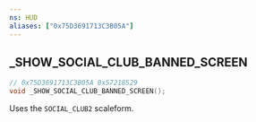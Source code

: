 ```yaml
---
ns: HUD
aliases: ["0x75D3691713C3B05A"]
---
```

## _SHOW_SOCIAL_CLUB_BANNED_SCREEN

```c
// 0x75D3691713C3B05A 0x57218529
void _SHOW_SOCIAL_CLUB_BANNED_SCREEN();
```

Uses the `SOCIAL_CLUB2` scaleform.
